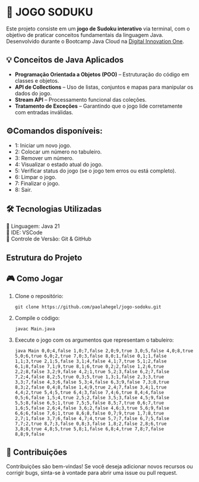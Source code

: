 # 🎲 JOGO SODUKU

Este projeto consiste em um **jogo de Sudoku interativo** via terminal, com o objetivo de praticar conceitos fundamentais da linguagem Java. Desenvolvido durante o Bootcamp Java Cloud na [Digital Innovation One](https://www.dio.me/).

## 💡 Conceitos de Java Aplicados

- **Programação Orientada a Objetos (POO)** – Estruturação do código em classes e objetos.
- **API de Collections** – Uso de listas, conjuntos e mapas para manipular os dados do jogo.
- **Stream API** – Processamento funcional das coleções.
- **Tratamento de Exceções** – Garantindo que o jogo lide corretamente com entradas inválidas.

## ⚙️Comandos disponíveis:

- 1: Iniciar um novo jogo.
- 2: Colocar um número no tabuleiro.
- 3: Remover um número.
- 4: Visualizar o estado atual do jogo.
- 5: Verificar status do jogo (se o jogo tem erros ou está completo).
- 6: Limpar o jogo.
- 7: Finalizar o jogo.
- 8: Sair.

## 🛠️ Tecnologias Utilizadas
🔹 Linguagem: Java 21   
🔹 IDE: VSCode  
🔹 Controle de Versão: Git & GitHub

## Estrutura do Projeto


## 🎮 Como Jogar
1. Clone o repositório:
   ```shell
   git clone https://github.com/paolahegel/jogo-sodoku.git
   ```
2. Compile o código:
   ```shell
   javac Main.java
   ```
3. Execute o jogo com os argumentos que representam o tabuleiro:
   ```shell
   java Main 0,0;4,false 1,0;7,false 2,0;9,true 3,0;5,false 4,0;8,true 5,0;6,true 6,0;2,true 7,0;3,false 8,0;1,false 0,1;1,false 1,1;3,true 2,1;5,false 3,1;4,false 4,1;7,true 5,1;2,false 6,1;8,false 7,1;9,true 8,1;6,true 0,2;2,false 1,2;6,true 2,2;8,false 3,2;9,false 4,2;1,true 5,2;3,false 6,2;7,false 7,2;4,false 8,2;5,true 0,3;5,true 1,3;1,false 2,3;3,true 3,3;7,false 4,3;6,false 5,3;4,false 6,3;9,false 7,3;8,true 8,3;2,false 0,4;8,false 1,4;9,true 2,4;7,false 3,4;1,true 4,4;2,true 5,4;5,true 6,4;3,false 7,4;6,true 8,4;4,false 0,5;6,false 1,5;4,true 2,5;2,false 3,5;3,false 4,5;9,false 5,5;8,false 6,5;1,true 7,5;5,false 8,5;7,true 0,6;7,true 1,6;5,false 2,6;4,false 3,6;2,false 4,6;3,true 5,6;9,false 6,6;6,false 7,6;1,true 8,6;8,false 0,7;9,true 1,7;8,true 2,7;1,false 3,7;6,false 4,7;4,true 5,7;7,false 6,7;5,false 7,7;2,true 8,7;3,false 0,8;3,false 1,8;2,false 2,8;6,true 3,8;8,true 4,8;5,true 5,8;1,false 6,8;4,true 7,8;7,false 8,8;9,false
   ```

## 🤝 Contribuições
Contribuições são bem-vindas! Se você deseja adicionar novos recursos ou corrigir bugs, sinta-se à vontade para abrir uma issue ou pull request.
